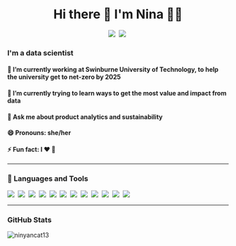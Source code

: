 <h1 align='center'> Hi there  👋  I'm Nina  👩‍💻 </h1>
  
<p align='center'>
  <a href="https://www.linkedin.com/in/nina-kumagai/"><img src="https://img.shields.io/badge/linkedin-%230077B5.svg?&style=for-the-badge&logo=linkedin&logoColor=white"/></a>&nbsp;
  <a href="https://github.com/ninyancat13"><img src="https://img.shields.io/badge/GitHub-100000?style=for-the-badge&logo=github&logoColor=white"/></a>&nbsp;
</p>

<p align='left'>
<h3 align='left'> I'm a data scientist </h3>
<h4 align='left'> 🔭 I’m currently working at Swinburne University of Technology, to help the university get to net-zero by 2025 </h4>
<h4 align='left'> 🌱 I’m currently trying to learn ways to get the most value and impact from data </h4>
<h4 align='left'> 💬 Ask me about product analytics and sustainability </h4>
<h4 align='left'> 😄 Pronouns: she/her </h4>
<h4 align='left'> ⚡ Fun fact: I ❤️ 🍣 </h4>
</p>

<hr>

<h3>🔭  Languages and Tools </h3>
<p >
  <img src="https://img.shields.io/badge/Python-3776AB?style=for-the-badge&logo=python&logoColor=white" />&nbsp;&nbsp;<img
src="https://img.shields.io/badge/R-276DC3?style=for-the-badge&logo=r&logoColor=white" />&nbsp;&nbsp;<img
src="https://img.shields.io/badge/MySQL-005C84?style=for-the-badge&logo=mysql&logoColor=white" />&nbsp;&nbsp;<img
src="https://img.shields.io/badge/Databricks-FF3621?style=for-the-badge&logo=Databricks&logoColor=white" />&nbsp;&nbsp;<img
src="https://img.shields.io/badge/Amazon_AWS-FF9900?style=for-the-badge&logo=amazonaws&logoColor=white" />&nbsp;&nbsp;<img                                 src="https://img.shields.io/badge/Spark%20AR-FF5C83?style=for-the-badge&logo=Spark AR&logoColor=white" />&nbsp;&nbsp;<img     
src="https://img.shields.io/badge/Airflow-017CEE?style=for-the-badge&logo=Apache%20Airflow&logoColor=white" />&nbsp;&nbsp;<img  
src="https://img.shields.io/badge/Microsoft_Excel-217346?style=for-the-badge&logo=microsoft-excel&logoColor=white" />&nbsp;&nbsp;<img
src="https://img.shields.io/badge/Tableau-E97627?style=for-the-badge&logo=Tableau&logoColor=white" />&nbsp;&nbsp;<img
src="https://img.shields.io/badge/VIM-%2311AB00.svg?&style=for-the-badge&logo=vim&logoColor=white" />&nbsp;&nbsp;<img
src="https://img.shields.io/badge/GIT-E44C30?style=for-the-badge&logo=git&logoColor=white" />&nbsp;&nbsp;<img
src="https://img.shields.io/badge/iTerm2-000000?style=for-the-badge&logo=iterm2&logoColor=white" />&nbsp;&nbsp;<img
</p>

<hr>

<h3> GitHub Stats </h3>
<p align="left"><img align="left" src="https://github-readme-stats.vercel.app/api?username=ninyancat13&theme=tokyonight&show_icons=true&hide=contribs,prs,issues" alt="ninyancat13" /></p>
